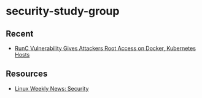 # security-study-group

## Recent

- [RunC Vulnerability Gives Attackers Root Access on Docker, Kubernetes Hosts](https://www.bleepingcomputer.com/news/security/runc-vulnerability-gives-attackers-root-access-on-docker-kubernetes-hosts/)

## Resources
- [Linux Weekly News: Security](https://lwn.net/Security/)
